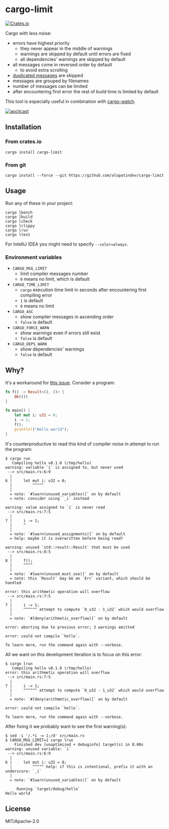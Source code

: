 # cargo-limit
[![Crates.io](https://img.shields.io/crates/v/cargo-limit.svg)](https://crates.io/crates/cargo-limit)

Cargo with less noise:
- errors have highest priority
    - they never appear in the middle of warnings
    - warnings are skipped by default until errors are fixed
    - all dependencies' warnings are skipped by default
- all messages come in reversed order by default
    - to avoid extra scrolling
- [duplicated messages](https://github.com/rust-lang/cargo/issues/3531#issuecomment-272043238) are skipped
- messages are grouped by filenames
- number of messages can be limited
- after encountering first error the rest of build time is limited by default

This tool is especially useful in combination with [cargo-watch](https://crates.io/crates/cargo-watch).

[![asciicast](https://asciinema.org/a/372235.svg)](https://asciinema.org/a/372235)

## Installation

### From crates.io
```
cargo install cargo-limit
```

### From git
```
cargo install --force --git https://github.com/alopatindev/cargo-limit
```

## Usage
Run any of these in your project:
```
cargo lbench
cargo lbuild
cargo lcheck
cargo lclippy
cargo lrun
cargo ltest
```

For IntelliJ IDEA you might need to specify `--color=always`.

### Environment variables
- `CARGO_MSG_LIMIT`
    - limit compiler messages number
    - `0` means no limit, which is default
- `CARGO_TIME_LIMIT`
    - `cargo` execution time limit in seconds after encountering first compiling error
    - `1` is default
    - `0` means no limit
- `CARGO_ASC`
    - show compiler messages in ascending order
    - `false` is default
- `CARGO_FORCE_WARN`
    - show warnings even if errors still exist
    - `false` is default
- `CARGO_DEPS_WARN`
    - show dependencies' warnings
    - `false` is default

## Why?
It's a workaround for [this issue](https://github.com/rust-lang/rust/issues/27189). Consider a program:
```rust
fn f() -> Result<(), ()> {
    Ok(())
}

fn main() {
    let mut i: u32 = 0;
    i -= 1;
    f();
    println!("Hello world");
}
```

It's counterproductive to read this kind of compiler noise in attempt to run the program:
```
$ cargo run
   Compiling hello v0.1.0 (/tmp/hello)
warning: variable `i` is assigned to, but never used
 --> src/main.rs:6:9
  |
6 |     let mut i: u32 = 0;
  |         ^^^^^
  |
  = note: `#[warn(unused_variables)]` on by default
  = note: consider using `_i` instead

warning: value assigned to `i` is never read
 --> src/main.rs:7:5
  |
7 |     i -= 1;
  |     ^
  |
  = note: `#[warn(unused_assignments)]` on by default
  = help: maybe it is overwritten before being read?

warning: unused `std::result::Result` that must be used
 --> src/main.rs:8:5
  |
8 |     f();
  |     ^^^^
  |
  = note: `#[warn(unused_must_use)]` on by default
  = note: this `Result` may be an `Err` variant, which should be handled

error: this arithmetic operation will overflow
 --> src/main.rs:7:5
  |
7 |     i -= 1;
  |     ^^^^^^ attempt to compute `0_u32 - 1_u32` which would overflow
  |
  = note: `#[deny(arithmetic_overflow)]` on by default

error: aborting due to previous error; 3 warnings emitted

error: could not compile `hello`.

To learn more, run the command again with --verbose.
```

All we want on this development iteration is to focus on this error:
```
$ cargo lrun
   Compiling hello v0.1.0 (/tmp/hello)
error: this arithmetic operation will overflow
 --> src/main.rs:7:5
  |
7 |     i -= 1;
  |     ^^^^^^ attempt to compute `0_u32 - 1_u32` which would overflow
  |
  = note: `#[deny(arithmetic_overflow)]` on by default

error: could not compile `hello`.

To learn more, run the command again with --verbose.
```

After fixing it we probably want to see the first warning(s):
```
$ sed -i '/.*i -= 1;/d' src/main.rs
$ CARGO_MSG_LIMIT=1 cargo lrun
    Finished dev [unoptimized + debuginfo] target(s) in 0.00s
warning: unused variable: `i`
 --> src/main.rs:6:9
  |
6 |     let mut i: u32 = 0;
  |         ^^^^^ help: if this is intentional, prefix it with an underscore: `_i`
  |
  = note: `#[warn(unused_variables)]` on by default

     Running `target/debug/hello`
Hello world
```

## License
MIT/Apache-2.0
